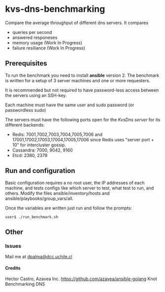 # kvs-dns-benchmarking

Compare the average throughput of different dns servers.
It compares
- queries per second
- answered responeses
- memory usage (Work In Progress)
- failure resiliance (Work In Progress)

## Prerequisites

To run the benchmark you need to install **ansible** version 2.
The benchmark is written for a setup of 3 server machines and one or more requesters.

It is recommended but not required to have password-less access between the servers using an SSH-key.

Each machine must have the same user and sudo password (or passwordless sudo)

The servers must have the following ports open for the *KvsDns server* for its different backends:
  * Redis: 7001,7002,7003,7004,7005,7006 and 17001,17002,17003,17004,17005,17006 since Redis uses "server port + 10" for intercluster gossip.
  * Cassandra: 7000, 9042, 9160
  * Etcd: 2380, 2379

## Run and configuration

Basic configuration requires a no root user, the IP addresses of each machine, and tests configs like which server to test, what test to run, and others. Modify the files ansible/inventory/hosts and ansible/playbooks/group_vars/all.

Once the variables are written just run and follow the prompts:
```
user$ ./run_benchmark.sh
```

## Other

### Issues
Mail me at dpalma@dcc.uchile.cl

#### Credits

Hector Castro, Azavea Inc. https://github.com/azavea/ansible-golang
Knot Benchmarking DNS